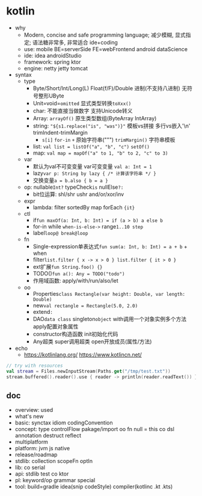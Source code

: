 # kotlin

- why
  - Modern, concise and safe programming language; 减少模糊, 显式指定; 语法糖非常多, 非常适合 ide+coding
  - use: mobile BE=serverSide FE=webFrontend android dataScience
  - ide: idea androidStudio
  - framework: spring ktor
  - engine: netty jetty tomcat
- syntax
  - type
    - Byte/Short/Int/Long(L) Float(f/F)/Double 进制(不支持八进制) 无符号整形UByte
    - Unit=void=`omitted` 显式类型转换`toXxx()`
    - char: 不能直接当做数字 支持Unicode转义
    - Array: `arrayOf()` 原生类型数组(ByteArray IntArray)
    - string: `"${s1.replace("is", "was")}"` 模板vs拼接 多行vs嵌入'\n' trimIndent-trimMargin
      - `s[i]` `for-in` `+` 原始字符串(""") `trimMargin()` 字符串模板
    - list: `val list = listOf("a", "b", "c")` `setOf()`
    - map: `val map = mapOf("a" to 1, "b" to 2, "c" to 3)`
  - var
    - 默认为val不可变变量 var可变变量 `val a: Int = 1`
    - lazy`var p: String by lazy { /* 计算该字符串 */ }`
    - 交换变量`a = b.also { b = a }`
  - op: nullable`Int?` typeCheck`is` nullElse`?:`
    - bit位运算: shl/shr ushr and/or/xor/inv
  - expr
    - lambda: filter sortedBy map forEach `{it}`
  - ctl
    - if`fun maxOf(a: Int, b: Int) = if (a > b) a else b`
    - for-in while `when-is-else->` range`1..10 step`
    - label`loop@ break@loop`
  - fn
    - Single-expression单表达式`fun sum(a: Int, b: Int) = a + b` + when
    - filter`list.filter { x -> x > 0 } list.filter { it > 0 }`
    - ext扩展`fun String.foo() {}`
    - TODO()`fun a(): Any = TODO("todo")`
    - 作用域函数: apply/with/run/also/let
  - oo
    - Properties`class Rectangle(var height: Double, var length: Double)`
    - new`val rectangle = Rectangle(5.0, 2.0)`
    - extend`:`
    - DAO`data class` singleton`object` with调用一个对象实例多个方法 apply配置对象属性
    - constructor构造函数 init初始化代码
    - Any超类 super调用超类 open开放成员(属性/方法)
- echo
  - <https://kotlinlang.org/> <https://www.kotlincn.net/>

```kt
// try with resources
val stream = Files.newInputStream(Paths.get("/tmp/test.txt"))
stream.buffered().reader().use { reader -> println(reader.readText()) }
```

## doc

- overview: used
- what's new
- basic: synctax idiom codingConvention
- concept: type controlFlow pakage/import oo fn null = this co dsl annotation destruct reflect
- multiplatform
- platform: jvm js native
- release/roadmap
- stdlib: collection scopeFn optIn
- lib: co serial
- api: stdlib test co ktor
- pl: keyword/op grammar special
- tool: build=gradle idea(snip codeStyle) compiler(kotlinc .kt .kts)
